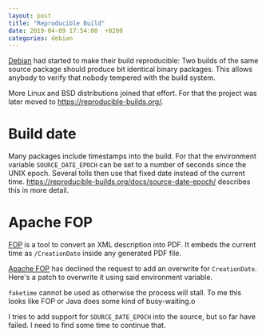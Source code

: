 ```yaml
---
layout: post
title: "Reproducible Build"
date: 2019-04-09 17:54:00  +0200
categories: debian
---
```


[Debian](https://www.debian.org/) had started to make their build reproducible:
Two builds of the same source package should produce bit identical binary packages.
This allows anybody to verify that nobody tempered with the build system.

More Linux and BSD distributions joined that effort.
For that the project was later moved to <https://reproducible-builds.org/>.

Build date
==========
Many packages include timestamps into the build.
For that the environment variable `SOURCE_DATE_EPOCH` can be set to a number of seconds since the UNIX epoch.
Several tolls then use that fixed date instead of the current time.
<https://reproducible-builds.org/docs/source-date-epoch/> describes this in more detail.

Apache FOP
==========
[FOP](https://xmlgraphics.apache.org/fop/) is a tool to convert an XML description into PDF.
It embeds the current time as `/CreationDate` inside any generated PDF file.

[Apache FOP](https://issues.apache.org/jira/browse/FOP-2854) has declined the request to add an overwrite for `CreationDate`.
Here's a patch to overwrite it using said environment variable.

`faketime` cannot be used as otherwise the process will stall.
To me this looks like FOP or Java does some kind of busy-waiting.o

I tries to add support for `SOURCE_DATE_EPOCH` into the source, but so far have failed.
I need to find some time to continue that.
